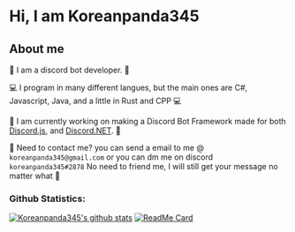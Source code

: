 <!--
**koreanpanda345/Koreanpanda345** is a ✨ _special_ ✨ repository because its `README.md` (this file) appears on your GitHub profile.

Here are some ideas to get you started:

- 🔭 I’m currently working on ...
- 🌱 I’m currently learning ...
- 👯 I’m looking to collaborate on ...
- 🤔 I’m looking for help with ...
- 💬 Ask me about ...
- 📫 How to reach me: ...
- 😄 Pronouns: ...
- ⚡ Fun fact: ...
-->
# Hi, I am Koreanpanda345

## About me
🤖 I am a discord bot developer. 🤖

💻 I program in many different langues, but the main ones are C#, Javascript, Java, and a little in Rust and CPP 💻

💭 I am currently working on making a Discord Bot Framework made for both [Discord.js](https://discord.js.org/#/), and [Discord.NET](https://docs.stillu.cc/index.html). 💭

📧 Need to contact me? you can send a email to me @ `koreanpanda345@gmail.com` or you can dm me on discord `koreanpanda345#2878` No need to friend me, I will still get your message no matter what 📧

### **Github Statistics:**
[![Koreanpanda345's github stats](https://github-readme-stats.vercel.app/api?username=Koreanpanda345&show_icons=true&bg_color=20,C7B3CC,268AB2&title_color=ffffff&text_color=fff)](https://github.com/Koreanpanda345/Koreanpanda345)
[![ReadMe Card](https://github-readme-stats.vercel.app/api/pin/?username=Coding-World-Discord&repo=Kokoro&bg_color=20,C7B3CC,268AB2&title_color=ffffff&text_color=fff)](https://github.com/Coding-World-Discord/Kokoro)
